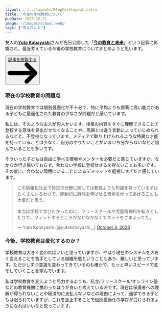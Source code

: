 ```yaml
---
layout: ../../layouts/BlogPostLayout.astro
title: '今後の学校教育について'
pubDate: 2023-10-21
image: '/images/school.webp'
tags: ["考えたこと"]
---
```


友人の[**Yuta Kobayashi**](https://yutakobayashi.dev/)さんが先日公開した「[**今の教育と未来**](https://yutakobayashi.dev/blog/learning-over-education)」という記事に影響され、最近考えている今後の学校教育についてまとめようと思います。

<div class="flex justify-center mt-4">
    <button type="button" class="text-gray-900 bg-white border border-gray-200 hover:bg-gray-100 hover:text-gray-900 focus:z-10 focus:ring-4 focus:ring-gray-200 dark:focus:ring-gray-700 dark:bg-gray-800 dark:text-gray-200 dark:border-gray-600 dark:hover:text-white dark:hover:bg-gray-700 font-bold rounded-lg text-sm px-5 py-2.5 text-center inline-flex items-center dark:bg-blue-600 dark:hover:bg-blue-700 dark:focus:ring-blue-800">
        <a href="https://yutakobayashi.dev/blog/learning-over-education">記事を閲覧する</a>
        <svg class="w-3.5 h-3.5 ml-2" aria-hidden="true" xmlns="http://www.w3.org/2000/svg" fill="none" viewBox="0 0 14 10">
            <path stroke="currentColor" stroke-linecap="round" stroke-linejoin="round" stroke-width="2" d="M1 5h12m0 0L9 1m4 4L9 9"/>
        </svg>
    </button>
</div>    

### 現在の学校教育の問題点

現在の学校教育では個別最適化が不十分で、特に平均よりも顕著に高い能力がある子どもに最適化された教育の少なさが問題だと感じています。

私には、そのような友人が何人かいます。授業の内容をすぐに理解できることで登校する意味を見出だせなくなることや、周囲とは違う言動によっていじめられるなどと、不登校になっています。メディアで取り上げられるような特異な才能を持っていることは少なく、自分のやりたいことがいまいち分からないなどと悩んでいることも多いです。

そういった子どもは自由に学べる環境やメンターを必要だと感じていますが、なかなか行き届いておらず、合わない学校に登校せざるを得ないことも多いです。その度に、合わない環境にいることによるデメリットを軽視しすぎだと感じています。

<blockquote class="twitter-tweet"><p lang="ja" dir="ltr">この情報化社会で特定の分野に関しては教員よりも知識を持っている子はたくさんいるわけで、能動的に興味を伸ばせる環境を作ってあげることも大事だと思う。<br><br>本当は学校で学びたかったのに、フリースクールや児童精神科を転々としたりで、フィットするところがなかなかなくてネットをさまよってた。</p>&mdash; Yuta Kobayashi (@yutakobayashi__) <a href="https://twitter.com/yutakobayashi__/status/1709317064115327084?ref_src=twsrc%5Etfw">October 3, 2023</a></blockquote> <script async src="https://platform.twitter.com/widgets.js" charset="utf-8"></script>

### 今後、学校教育は変化するのか？

学校教育は大きく変わればいいと思っていますが、やはり現在のシステムを大きく変えることを苦手としている組織形態ということもあり、難しいと思っています。ただ少しずつ意識も変わってきているのも確かで、もっと早いスピードで変化していくことを望んでいます。

私は学校教育を変えようと尽力するよりも、私立/フリースクール/オンライン塾などの教育機関に携わったほうが良いと考えている派です。現在は保護者への理解が得られないことや経済的に支払えないなどの理由によって、通学できる子どもは限られていますが、これを是正することで個別最適化の学びが受けられるようになればいいなと思っています。
